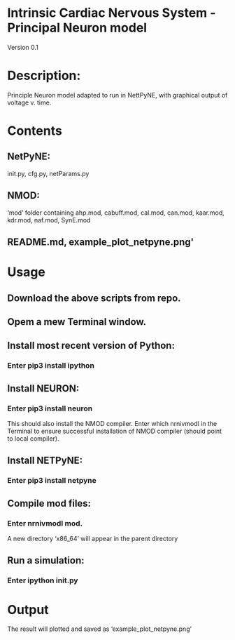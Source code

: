 # Intrinsic Cardiac Nervous System - Principal Neuron model
Version 0.1

# Description: 
Principle Neuron model adapted to run in NettPyNE, with graphical output of voltage v. time.


# Contents
## NetPyNE: 
init.py, cfg.py, netParams.py
## NMOD: 
‘mod’ folder containing ahp.mod, cabuff.mod, cal.mod, can.mod, kaar.mod, kdr.mod, naf.mod, SynE.mod
## README.md, example_plot_netpyne.png'


# Usage
## Download the above scripts from repo.

## Opem a mew Terminal window.

## Install most recent version of Python: 
### Enter pip3 install ipython

## Install NEURON: 
### Enter pip3 install neuron
This should also install the NMOD compiler.
Enter which nrnivmodl in the Terminal to ensure successful installation of NMOD compiler (should point to local compiler).

## Install NETPyNE: 
### Enter pip3 install netpyne

## Compile mod files: 
### Enter nrnivmodl mod. 
A new directory ‘x86_64’ will appear in the parent directory

## Run a simulation: 
### Enter ipython init.py

# Output
The result will plotted and saved as ‘example_plot_netpyne.png’ 

